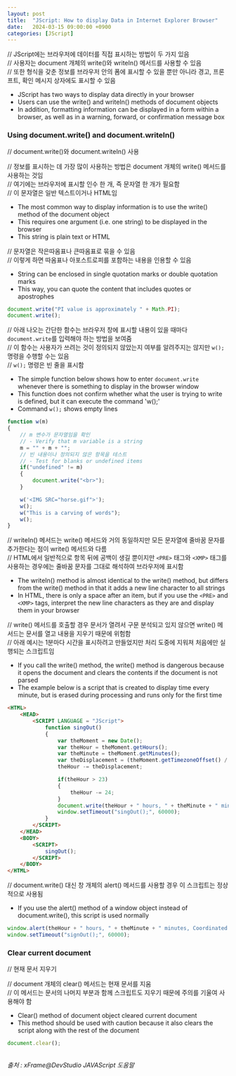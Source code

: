 ```yaml
---
layout: post
title:  "JScript: How to display Data in Internet Explorer Browser"
date:   2024-03-15 09:00:00 +0900
categories: [JScript]
---
```


// JScript에는 브라우저에 데이터를 직접 표시하는 방법이 두 가지 있음   
// 사용자는 document 개체의 write()와 writeIn() 메서드를 사용할 수 있음   
// 또한 형식을 갖춘 정보를 브라우저 안의 폼에 표시할 수 있을 뿐만 아니라 경고, 프론프트, 확인 메시지 상자에도 표시할 수 있음   
- JScript has two ways to display data directly in your browser   
- Users can use the write() and writeIn() methods of document objects   
- In addition, formatting information can be displayed in a form within a browser, as well as in a warning, forward, or confirmation message box   
   
### Using document.write() and document.writeIn()   
// document.write()와 document.writeIn() 사용   
   
// 정보를 표시하는 데 가장 많이 사용하는 방법은 document 개체의 write() 메서드를 사용하는 것임   
// 여기에는 브라우저에 표시할 인수 한 개, 즉 문자열 한 개가 필요함   
// 이 문자열은 일반 텍스트이거나 HTML임   
- The most common way to display information is to use the write() method of the document object   
- This requires one argument (i.e. one string) to be displayed in the browser   
- This string is plain text or HTML   
   
// 문자열은 작은따옴표나 큰따옴표로 묶을 수 있음   
// 이렇게 하면 따옴표나 아포스트로피를 포함하는 내용을 인용할 수 있음   
- String can be enclosed in single quotation marks or double quotation marks   
- This way, you can quote the content that includes quotes or apostrophes   
   
```javascript
document.write("PI value is approximately " + Math.PI);
document.write();
```
   
// 아래 나오는 간단한 함수는 브라우저 창에 표시할 내용이 있을 때마다 `document.write`를 입력해야 하는 방법을 보여줌   
// 이 함수는 사용자가 쓰려는 것이 정의되지 않았는지 여부를 알려주지는 않지만 `w();` 명령을 수행할 수는 있음   
// `w();` 명령은 빈 줄을 표시함   
- The simple function below shows how to enter `document.write` whenever there is something to display in the browser window   
- This function does not confirm whether what the user is trying to write is defined, but it can execute the command 'w();'   
- Command `w();` shows empty lines   
   
```javascript
function w(m)
{
    // m 변수가 문자열임을 확인
    // - Verify that m variable is a string
    m = "" + m + "";
    // 빈 내용이나 정의되지 않은 항목을 테스트
    // - Test for blanks or undefined items
    if("undefined" != m)
    {
        document.write("<br>");
    }

    w('<IMG SRC="horse.gif">');
    w();
    w("This is a carving of words");
    w();
}
```
   
// writeIn() 메서드는 write() 메서드와 거의 동일하지만 모든 문자열에 줄바꿈 문자를 추가한다는 점이 write() 메서드와 다름   
// HTML에서 일반적으로 항목 뒤에 공백이 생길 뿐이지만 `<PRE>` 태그와 `<XMP>` 태그를 사용하는 경우에는 줄바꿈 문자를 그대로 해석하여 브라우저에 표시함   
- The writeIn() method is almost identical to the write() method, but differs from the write() method in that it adds a new line character to all strings   
- In HTML, there is only a space after an item, but if you use the `<PRE>` and `<XMP>` tags, interpret the new line characters as they are and display them in your browser   
   
// write() 메서드를 호출할 경우 문서가 열려서 구문 분석되고 있지 않으면 write() 메서드는 문서를 열고 내용을 지우기 때문에 위험함   
// 아래 예시는 1분마다 시간을 표시하려고 만들었지만 처리 도중에 지워져 처음에만 실행되는 스크립트임   
- If you call the write() method, the write() method is dangerous because it opens the document and clears the contents if the document is not parsed   
- The example below is a script that is created to display time every minute, but is erased during processing and runs only for the first time   
   
```html
<HTML>
    <HEAD>
        <SCRIPT LANGUAGE = "JScript">
            function singOut()
            {
                var theMoment = new Date();
                var theHour = theMoment.getHours();
                var theMinute = theMoment.getMinutes();
                var theDisplacement = (theMoment.getTimezoneOffset() / 60);
                theHour -= theDisplacement;

                if(theHour > 23)
                {
                    theHour -= 24;
                }
                document.write(theHour + " hours, " + theMinute + " minutes, Coordinated Universal Time");
                window.setTimeout("singOut();", 60000);
            }
        </SCRIPT>
    </HEAD>
    <BODY>
        <SCRIPT>
            singOut();
        </SCRIPT>
    </BODY>
</HTML>
```
   
// document.write() 대신 창 개체의 alert() 메서드를 사용할 경우 이 스크립트는 정상적으로 사용됨   
- If you use the alert() method of a window object instead of document.write(), this script is used normally   
   
```javascript
window.alert(theHour + " hours, " + theMinute + " minutes, Coordinated Universal Time");
window.setTimeout("signOut();", 60000);
```
   
### Clear current document   
// 현재 문서 지우기   
   
// document 개체의 clear() 메서드는 현재 문서를 지움   
// 이 메서드는 문서의 나머지 부분과 함께 스크립트도 지우기 때문에 주의를 기울여 사용해야 함   
- Clear() method of document object cleared current document   
- This method should be used with caution because it also clears the script along with the rest of the document   
   
```javascript
document.clear();
```
   
<br />
<cite>출처 : xFrame@DevStudio JAVAScript 도움말</cite>
